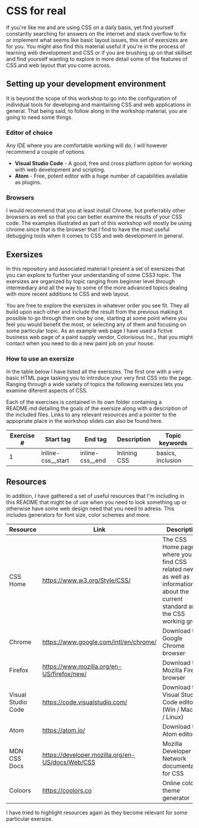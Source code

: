 # CSS for real

If you're like me and are using CSS on a daily basis, yet find yourself constantly searching for answers on the internet and stack overflow to fix or implement what seems like basic layout issues, this set of exersizes are for you. 
You might also find this material useful if you're in the process of learning web development and CSS or if you are brushing up on that skillset and find yourself wanting to explore in more detail some of the features of CSS and web layout that you come across.

## Setting up your development environment

It is beyond the scope of this workshop to go into the configuration of individual tools for developing and maintaining CSS and web applications in general. That being said, to follow along in the workshop material, you are going to need some things.

### Editor of choice

Any IDE where you are comfortable working will do, I will however recommend a couple of options.

* __Visual Studio Code__ - A good, free and cross platform option for working with web development and scripting.
* __Atom__ - Free, potent editor with a huge number of capabilities available as plugins.

### Browsers

I would recommend that you at least install Chrome, but preferrably other browsers as well so that you can better examine the results of your CSS code. The examples illustrated as part of this workshop will mostly be using chrome since that is the browser that I find to have the most useful debugging tools when it comes to CSS and web development in general.

## Exersizes

In this repository and associated material I present a set of exersizes that you can explore to further your understanding of some CSS3 topic. The exersizes are organized by topic ranging from beginner level through intermediary and all the way to some of the more advanced topics dealing with more recent additions to CSS and web layout.

You are free to explore the exersizes in whatever order you see fit. 
They all build upon each other and include the result from the previous making it possible to go through them one by one, starting at some point where you feel you would benefit the most, or selecting any of them and focusing on some particular topic.
As an example web page I have used a fictive business web page of a paint supply vendor, Colorisious Inc., that you might contact when you need to do a new paint job on your house.

### How to use an exersize

In the table below I have listed all the exersizes. The first one with a very basic HTML page tasking you to introduce your very first CSS into the page. Ranging through a wide variety of topics the following exersizes lets you examine diferent aspects of CSS.

Each of the exercises is contained in its own folder containing a README.md detailing the goals of the exersize along with a description of the included files. Links to any relevant resources and a pointer to the appopriate place in the workshop slides can also be found here.

| Exercise # | Start tag | End tag | Description | Topic keywords |
|-|-|-|-|-|
| 1 | inline-css__start | inline-css__end | Inlining CSS | basics, inclusion |

## Resources

In addition, I have gathered a set of useful resources that I'm including in this README that might be of use when you need to look something up or otherwise have some web design need that you need to adress. This includes generators for font size, color schemes and more.

| Resource | Link                                                        | Description |
| -------- | ----------------------------------------------------------- | ----------- |
| CSS Home | https://www.w3.org/Style/CSS/                               | The CSS Home page where you can find CSS related news as well as information about the current standard and the CSS working group |
| Chrome | https://www.google.com/intl/en/chrome/ | Download the Google Chrome browser |
| Firefox | https://www.mozilla.org/en-US/firefox/new/ | Download the Mozilla Firefox browser |
| Visual Studio Code | https://code.visualstudio.com/ | Download the Visual Studio Code editor (Win / MacOS / Linux) |
| Atom | https://atom.io/ | Download the Atom editor |
| MDN CSS Docs | https://developer.mozilla.org/en-US/docs/Web/CSS | Mozilla Developer Network documentation for CSS |
| Coloors | https://coolors.co | Online color theme generator |

I have tried to highlight resources again as they become relevant for some particular exersize.
